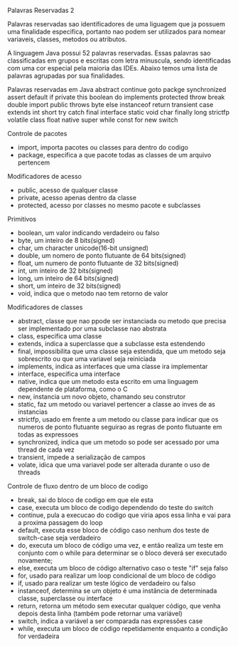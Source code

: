 
Palavras Reservadas 2

Palavras reservadas sao identificadores de uma liguagem que ja possuem
uma finalidade especifica, portanto nao podem ser utilizados para nomear
variaveis, classes, metodos ou atributos.

A linguagem Java possui 52 palavras reservadas.
Essas palavras sao classificadas em grupos e escritas com letra minuscula, 
sendo identificadas com uma cor especial pela maioria das IDEs.
Abaixo temos uma lista de palavras agrupadas por sua finalidades.


Palavras reservadas em Java
abstract  continue  goto  packge  synchronized
assert  default  if  private  this
boolean  do  implements  protected  throw
break  double  import  public  throws
byte  else  instanceof  return  transient
case  extends  int  short  try
catch  final  interface  static  void
char  finally  long  strictfp  volatile
class  float  native  super  while
const  for  new  switch


Controle de pacotes
- import, importa pacotes ou classes para dentro do codigo
- package, especifica a que pacote todas as classes de um arquivo pertencem

Modificadores de acesso
- public, acesso de qualquer classe
- private, acesso apenas dentro da classe
- protected, acesso por classes no mesmo pacote e subclasses

Primitivos
- boolean, um valor indicando verdadeiro ou falso
- byte, um inteiro de 8 bits(signed)
- char, um character unicode(16-bit unsigned)
- double, um nomero de ponto flutuante de 64 bits(signed)
- float, um numero de ponto flutuante de 32 bits(signed)
- int, um inteiro de 32 bits(signed)
- long, um inteiro de 64 bits(signed)
- short, um inteiro de 32 bits(signed)
- void, indica que o metodo nao tem retorno de valor



Modificadores de classes
- abstract, classe que nao ppode ser instanciada ou metodo que precisa ser 
implementado por uma subclasse nao abstrata
- class, especifica uma classe
- extends, indica a superclasse que a subclasse esta estendendo
- final, impossibilita que uma classe seja estendida, que um metodo
seja sobrescrito ou que uma variavel seja reiniciada
- implements, indica as interfaces que uma classe ira implementar
- interface, especifica uma interface
- native, indica que um metodo esta escrito em uma linguagem dependente
de plataforma, como o C
- new, instancia um novo objeto, chamando seu construtor
- static, faz um metodo ou variavel pertencer a classe ao inves de 
as instancias
- strictfp, usado em frente a um metodo ou classe para indicar que os
numeros de ponto flutuante seguirao as regras de ponto flutuante
em todas as expressoes
- synchronized, indica que um metodo so pode ser acessado por uma 
thread de cada vez
- transient, impede a serialização de campos
- volate, idica que uma variavel pode ser alterada durante o uso de threads


Controle de fluxo dentro de um bloco de codigo
- break, sai do bloco de codigo em que ele esta
- case, executa um bloco de codigo dependendo do teste do switch
- continue, pula a execucao do codigo que viria apos essa linha e
vai para a proxima passagem do loop
- default, executa esse bloco de código caso nenhum dos teste de switch-case seja verdadeiro
- do, executa um bloco de código uma vez, e então realiza um teste em conjunto com o while 
para determinar se o bloco deverá ser executado novamente;
- else, executa um bloco de código alternativo caso o teste "if" seja falso
- for, usado para realizar um loop condicional de um bloco de código
- if, usado para realizar um teste lógico de verdadeiro ou falso
- instanceof, determina se um objeto é uma instância de determinada 
classe, superclasse ou interface
- return, retorna um método sem executar qualquer código, que venha depois 
desta linha (também pode retornar uma variável)
- switch, indica a variável a ser comparada nas expressões case
- while, executa um bloco de código repetidamente enquanto a condição for verdadeira














